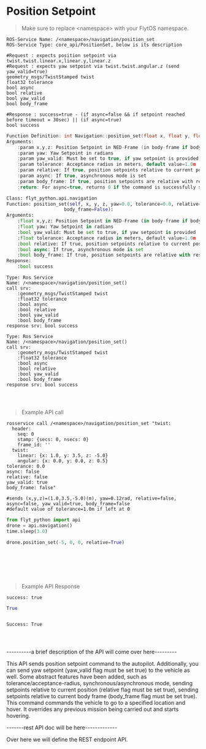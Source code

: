 # Position Setpoint

> Make sure to replace \<namespace\> with your FlytOS namespace.

```shell
ROS-Service Name: /<namespace>/navigation/position_set
ROS-Service Type: core_api/PositionSet, below is its description

#Request : expects position setpoint via twist.twist.linear.x,linear.y,linear.z
#Request : expects yaw setpoint via twist.twist.angular.z (send yaw_valid=true)
geometry_msgs/TwistStamped twist
float32 tolerance
bool async
bool relative
bool yaw_valid
bool body_frame

#Response : success=true - (if async=false && if setpoint reached before timeout = 30sec) || (if async=true)
bool success
```

```cpp
Function Definition: int Navigation::position_set(float x, float y, float z, float yaw=0, float tolerance=0, bool relative=false, bool async=false, bool yaw_valid=false, bool body_frame=false)
Arguments:
	:param x,y,z: Position Setpoint in NED-Frame (in body-frame if body_frame=true)
	:param yaw: Yaw Setpoint in radians
	:param yaw_valid: Must be set to true, if yaw setpoint is provided
	:param tolerance: Acceptance radius in meters, default value=1.0m
	:param relative: If true, position setpoints relative to current position is sent
	:param async: If true, asynchronous mode is set
	:param body_frame: If true, position setpoints are relative with respect to body frame
	:return: For async=true, returns 0 if the command is successfully sent to the vehicle, else returns 1. For async=false, returns 0 if the vehicle reaches given setpoint before timeout=30secs, else returns 1.
```

```python
Class: flyt_python.api.navigation
Function: position_set(self, x, y, z, yaw=0.0, tolerance=0.0, relative=False, async=False, yaw_valid=False,
                     body_frame=False):
Arguments: 
    :float x,y,z: Position Setpoint in NED-Frame (in body-frame if body_frame=true)
    :float yaw: Yaw Setpoint in radians
    :bool yaw_valid: Must be set to true, if yaw setpoint is provided
	:float tolerance: Acceptance radius in meters, default value=1.0m
	:bool relative: If true, position setpoints relative to current position is sent
	:bool async: If true, asynchronous mode is set
	:bool body_frame: If true, position setpoints are relative with respect to body frame
Response: 
    :bool success
```

```cpp--ros
Type: Ros Service
Name: /<namespace>/navigation/position_set()
call srv:
    :geometry_msgs/TwistStamped twist
    :float32 tolerance
    :bool async
    :bool relative
    :bool yaw_valid
    :bool body_frame
response srv: bool success
```

```python--ros
Type: Ros Service
Name: /<namespace>/navigation/position_set()
call srv:
    :geometry_msgs/TwistStamped twist
    :float32 tolerance
    :bool async
    :bool relative
    :bool yaw_valid
    :bool body_frame
response srv: bool success

```

```shell--curl

```

```javascript--REST

```

```javascript--Webocket

```


> Example API call

```shell
rosservice call /<namespace>/navigation/position_set "twist:
  header:
    seq: 0
    stamp: {secs: 0, nsecs: 0}
    frame_id: ''
  twist:
    linear: {x: 1.0, y: 3.5, z: -5.0}
    angular: {x: 0.0, y: 0.0, z: 0.5}
tolerance: 0.0
async: false
relative: false
yaw_valid: true
body_frame: false"

#sends (x,y,z)=(1.0,3.5,-5.0)(m), yaw=0.12rad, relative=false, async=false, yaw_valid=true, body_frame=false
#default value of tolerance=1.0m if left at 0    
```

```python
from flyt_python import api
drone = api.navigation()
time.sleep(3.0)

drone.position_set(-5, 0, 0, relative=True)

```

```cpp--ros


```

```python--ros

```

```shell--curl

```

```javascript--REST

```

```javascript--Webocket

```


> Example API Response

```shell
success: true
```

```python
True
```

```cpp--ros

```

```python--ros
Success: True
```

```shell--curl

```

```javascript--REST

```

```javascript--Webocket

```





----------a brief description of the API will come over here---------

This API sends position setpoint command to the autopilot. Additionally, you can send yaw setpoint (yaw_valid flag must be set true) to the vehicle as well. Some abstract features have been added, such as tolerance/acceptance-radius, synchronous/asynchronous mode, sending setpoints relative to current position (relative flag must be set true), sending setpoints relative to current body frame (body_frame flag must be set true).
This command commands the vehicle to go to a specified location and hover. It overrides any previous mission being carried out and starts hovering.

-------rest API doc will be here-------------

Over here we will define the REST endpoint API.